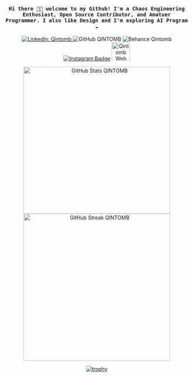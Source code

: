<h4 align="center"><samp> Hi there 👋🏾  welcome to my Github! I'm a Chaos Engineering Enthusiast, Open Source Contributor, and Amatuer Programmer. I also like Design and I'm exploring AI Program ☁️ </samp></h4>


<p align="center" dir="auto">
  <!-- Social Media -->
  <a href="https://www.linkedin.com/in/qintomb/" target="_blank">
  <img src="https://img.shields.io/badge/-LinkedIn-blue?style=flat-square&logo=linkedin&logoColor=white" 
       alt="LinkedIn: Qintomb">
</a>
  <a href="https://github.com/qintmb" style="text-decoration:none;">
    <img src="https://img.shields.io/github/followers/qintmb?label=Qintomb&style=social" 
         alt="GitHub QINTOMB" 
         style="max-width: 100%;">
  </a>
  <a href="https://be.net/qintomb" style="text-decoration:none;" target="_blank">
    <img src="https://img.shields.io/badge/-Qintomb-1769ff?style=flat-square&logo=behance&logoColor=white" 
         alt="Behance Qintomb" 
         style="max-width: 100%;">
  </a>
<a href="https://www.instagram.com/qintomb/" rel="nofollow"><img src="https://camo.githubusercontent.com/66884d01129f7e45326198a953d27ae332fa283e2d8f7ff061e7e6738e992bfb/68747470733a2f2f696d672e736869656c64732e696f2f62616467652f2d496e7374616772616d2d6534343035663f7374796c653d666c61742d737175617265266c6f676f3d496e7374616772616d266c6f676f436f6c6f723d7768697465266c696e6b3d68747470733a2f2f7777772e696e7374616772616d2e636f6d2f726f7368616e6a617972616a2f" alt="Instagram Badge" data-canonical-src="https://img.shields.io/badge/-Instagram-e4405f?style=flat-square&amp;logo=Instagram&amp;logoColor=white&amp;link=https://www.instagram.com/qintomb/" style="max-width: 100%;"></a>
  
<a href="https://qintomb.qzz.io" rel="nofollow" target="_blank">
  <img src="https://framerusercontent.com/images/8rCZlFSngi2ZZx65oWKYGiKZ4.png?scale-down-to=512" 
       alt="Qintomb Web" 
       style="width: 50px; height: auto; max-width: 100%;">
</a>

</p>

<p align="center" dir="auto">
  <!-- GitHub Stats -->
  <a target="_blank" rel="noopener noreferrer nofollow" href="https://github.com/qintmb">
    <img src="https://github-readme-stats.vercel.app/api?username=qintmb&show_icons=true&theme=dark" 
         width="400" 
         alt="GitHub Stats QINTOMB">
  </a>

  <!-- GitHub Streak Stats -->
  <a target="_blank" rel="noopener noreferrer nofollow" href="https://github.com/qintmb">
    <img src="https://github-readme-streak-stats.herokuapp.com?user=qintmb&theme=dark&hide_border=true" 
         width="400" 
         alt="GitHub Streak QINTOMB">
  </a>
</p>
<p align="center">
  <a href="https://github.com/qintmb/github-profile-trophy">
    <img src="https://github-profile-trophy.vercel.app/?username=qintmb&theme=onedark&row=1&column=8" alt="trophy" />
  </a>
</p>
